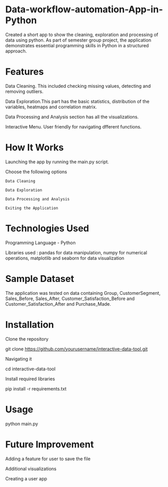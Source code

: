 # Data-workflow-automation-App-in-Python
Created a short app to show the cleaning, exploration and processing of data using python. As part of semester group project, the application demonstrates essential programming skills in Python in a structured approach. 

# Features 
Data Cleaning. This included checking missing values, detecting and removing outliers. 

Data Exploration.This part has the basic statistics, distribution of the variables, heatmaps and correlation matrix. 

Data Processing and Analysis section has all the visualizations. 

Interactive Menu. User friendly for navigating dfferent functions. 

# How It Works

Launching the app by running the main.py script. 

Choose the following options

    Data Cleaning

    Data Exploration

    Data Processing and Analysis

    Exiting the Application 

  # Technologies Used 

  Programming Language - Python

  Libraries used : pandas for data manipulation, numpy for numerical operations, matplotlib and seaborn for data visualization

  # Sample Dataset

  The application was tested on data containing Group, CustomerSegment, Sales_Before, Sales_After, Customer_Satisfaction_Before and Customer_Satisfaction_After and Purchase_Made. 

  # Installation 
  
Clone the repository 

  git clone https://github.com/yourusername/interactive-data-tool.git

Navigating it 

  cd interactive-data-tool

Install required libraries 

  pip install -r requirements.txt

 # Usage

python main.py

  # Future Improvement 

  Adding a feature for user to save the file

  Additional visualizations

  Creating a user app

  









 
  
  



